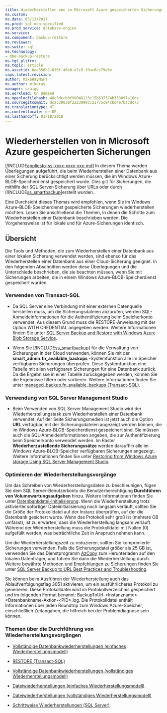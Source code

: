 ```yaml
---
title: Wiederherstellen von in Microsoft Azure gespeicherten Sicherungen | Microsoft-Dokumentation
ms.custom: 
ms.date: 03/13/2017
ms.prod: sql-non-specified
ms.prod_service: database-engine
ms.service: 
ms.component: backup-restore
ms.reviewer: 
ms.suite: sql
ms.technology:
- dbe-backup-restore
ms.tgt_pltfrm: 
ms.topic: article
ms.assetid: 6ae358b2-6f6f-46e0-a7c8-f9ac6ce79a0e
caps.latest.revision: 
author: MikeRayMSFT
ms.author: mikeray
manager: craigg
ms.workload: On Demand
ms.openlocfilehash: 48c5dccb0f90048123c15b637374b358097a16de
ms.sourcegitcommit: dcac30038f2223990cc21775c84cbd4e7bacdc73
ms.translationtype: HT
ms.contentlocale: de-DE
ms.lasthandoff: 01/18/2018
---
```

# <a name="restoring-from-backups-stored-in-microsoft-azure"></a>Wiederherstellen von in Microsoft Azure gespeicherten Sicherungen
[!INCLUDE[appliesto-ss-xxxx-xxxx-xxx-md](../../includes/appliesto-ss-xxxx-xxxx-xxx-md.md)] In diesem Thema werden Überlegungen aufgeführt, die beim Wiederherstellen einer Datenbank aus einer Sicherung berücksichtigt werden müssen, die im Windows Azure-BLOB-Speicherdienst gespeichert wurde. Dies gilt für Sicherungen, die mithilfe der SQL Server-Sicherung über URLs oder durch [!INCLUDE[ss_smartbackup](../../includes/ss-smartbackup-md.md)]erstellt wurden.  
  
 Eine Durchsicht dieses Themas wird empfohlen, wenn Sie im Windows Azure-BLOB-Speicherdienst gespeicherte Sicherungen wiederherstellen möchten. Lesen Sie anschließend die Themen, in denen die Schritte zum Wiederherstellen einer Datenbank beschrieben werden. Die Vorgehensweise ist für lokale und für Azure-Sicherungen identisch.  
  
## <a name="overview"></a>Übersicht  
 Die Tools und Methoden, die zum Wiederherstellen einer Datenbank aus einer lokalen Sicherung verwendet werden, sind ebenso für das Wiederherstellen einer Datenbank aus einer Cloud-Sicherung geeignet.  In den folgenden Abschnitten werden diese Überlegungen und die Unterschiede beschrieben, die sie beachten müssen, wenn Sie mit Sicherungen arbeiten, die in einem Windows Azure-BLOB-Speicherdienst gespeichert wurden.  
  
### <a name="using-transact-sql"></a>Verwenden von Transact-SQL  
  
-   Da SQL Server eine Verbindung mit einer externen Datenquelle herstellen muss, um die Sicherungsdateien abzurufen, werden SQL-Anmeldeinformationen für die Authentifizierung beim Speicherkonto verwendet. Aus diesem Grund muss die RESTORE-Anweisung mit der Option WITH CREDENTIAL angegeben werden. Weitere Informationen finden Sie unter [SQL Server Backup and Restore with Windows Azure Blob Storage Service](../../relational-databases/backup-restore/sql-server-backup-and-restore-with-microsoft-azure-blob-storage-service.md).  
  
-   Wenn Sie [!INCLUDE[ss_smartbackup](../../includes/ss-smartbackup-md.md)] für die Verwaltung von Sicherungen in der Cloud verwenden, können Sie mit der **smart_admin.fn_available_backups** -Systemfunktion alle im Speicher verfügbaren Sicherungen überprüfen. Diese Systemfunktion eine Tabelle mit allen verfügbaren Sicherungen für eine Datenbank zurück. Da die Ergebnisse in einer Tabelle zurückgegeben werden, können Sie die Ergebnisse filtern oder sortieren. Weitere Informationen finden Sie unter [managed_backup.fn_available_backups &#40;Transact-SQL&#41;](../../relational-databases/system-functions/managed-backup-fn-available-backups-transact-sql.md).  
  
### <a name="using-sql-server-management-studio"></a>Verwendung von SQL Server Management Studio  
  
-   Beim Verwenden von SQL Server Management Studio wird der Wiederherstellungstask zum Wiederherstellen einer Datenbank verwendet. Auf der Seite Sicherungsmedien ist jetzt auch die Option **URL** verfügbar, mit der Sicherungsdateien angezeigt werden können, die im Windows Azure-BLOB-Speicherdienst gespeichert sind. Sie müssen auch die SQL-Anmeldeinformationen angeben, die zur Authentifizierung beim Speicherkonto verwendet werden. Im Raster **Wiederherzustellende Sicherungssätze** werden daraufhin alle im Windows Azure-BLOB-Speicher verfügbaren Sicherungen angezeigt. Weitere Informationen finden Sie unter [Restoring from Windows Azure storage Using SQL Server Management Studio](../../relational-databases/backup-restore/sql-server-backup-to-url.md#RestoreSSMS).  
  
### <a name="optimizing-restores"></a>Optimieren der Wiederherstellungsvorgänge  
 Um das Schreiben von Wiederherstellungsdaten zu beschleunigen, fügen Sie dem SQL Server-Benutzerkonto die Benutzerberechtigung **Durchführen von Volumewartungsaufgaben** hinzu. Weitere Informationen finden Sie unter [Datenbankdatei-Initialisierung](http://go.microsoft.com/fwlink/?LinkId=271622). Wenn die Wiederherstellung trotz aktivierter sofortiger Dateiinitialisierung noch langsam verläuft, sollten Sie die Größe der Protokolldatei auf der Instanz überprüfen, auf der die Datenbank gesichert wurde. Wenn das Protokoll sehr groß ist (mehrere GB umfasst), ist zu erwarten, dass die Wiederherstellung langsam verläuft. Während der Wiederherstellung muss die Protokolldatei mit Nullen (0) aufgefüllt werden, was beträchtliche Zeit in Anspruch nehmen kann.  
  
 Um die Wiederherstellungszeit zu reduzieren, sollten Sie komprimierte Sicherungen verwenden.  Falls die Sicherungsdatei größer als 25 GB ist, verwenden Sie das Dienstprogramm [AzCopy](http://blogs.msdn.com/b/windowsazurestorage/archive/2012/12/03/azcopy-uploading-downloading-files-for-windows-azure-blobs.aspx) zum Herunterladen auf den lokalen Datenträger, und führen Sie dann die Wiederherstellung durch. Weitere bewährte Methoden und Empfehlungen zu Sicherungen finden Sie unter [SQL Server Backup to URL Best Practices and Troubleshooting](../../relational-databases/backup-restore/sql-server-backup-to-url-best-practices-and-troubleshooting.md).  
  
 Sie können beim Ausführen der Wiederherstellung auch das Ablaufverfolgungsflag 3051 aktivieren, um ein ausführlicheres Protokoll zu generieren. Diese Protokolldatei wird im Protokollverzeichnis gespeichert und im folgenden Format benannt: BackupToUrl-\<Instanzname>-\<Datenbankname-Aktion-\<PID>.log. Die Protokolldatei enthält Informationen über jeden Roundtrip zum Windows Azure-Speicher, einschließlich Zeitangaben, die hilfreich bei der Problemdiagnose sein können.  
  
### <a name="topics-on-performing-restore-operations"></a>Themen über die Durchführung von Wiederherstellungsvorgängen  
  
-   [Vollständige Datenbankwiederherstellungen &#40;einfaches Wiederherstellungsmodell&#41;](../../relational-databases/backup-restore/complete-database-restores-simple-recovery-model.md)  
  
-   [RESTORE &#40;Transact-SQL&#41;](../../t-sql/statements/restore-statements-transact-sql.md)  
  
-   [Vollständige Datenbankwiederherstellungen &#40;vollständiges Wiederherstellungsmodell&#41;](../../relational-databases/backup-restore/complete-database-restores-full-recovery-model.md)  
  
-   [Dateiwiederherstellungen &#40;einfaches Wiederherstellungsmodell&#41;](../../relational-databases/backup-restore/file-restores-simple-recovery-model.md)  
  
-   [Dateiwiederherstellungen &#40;vollständiges Wiederherstellungsmodell&#41;](../../relational-databases/backup-restore/file-restores-full-recovery-model.md)  
  
-   [Schrittweise Wiederherstellungen &#40;SQL Server&#41;](../../relational-databases/backup-restore/piecemeal-restores-sql-server.md)  
  
  
